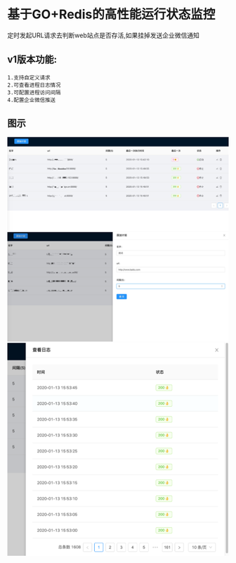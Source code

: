 基于GO+Redis的高性能运行状态监控
====
定时发起URL请求去判断web站点是否存活,如果挂掉发送企业微信通知
## v1版本功能:
    1.支持自定义请求
    2.可查看进程日志情况
    3.可配置进程访问间隔
    4.配置企业微信推送
## 图示
   ![avatar](md/shouye.png)
   ![avatar](md/tianjia.png)
   ![avatar](md/rizhi.png)

